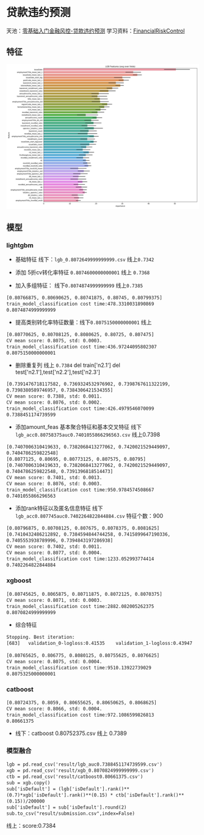 # 贷款违约预测
天池：[零基础入门金融风控-贷款违约预测](https://tianchi.aliyun.com/competition/entrance/531830/forum)
学习资料：[FinancialRiskControl](https://github.com/datawhalechina/team-learning-data-mining/tree/master/FinancialRiskControl)
## 特征
![](others/features_importance.png)
## 模型

### lightgbm

- 基础特征 线下：`lgb_0.8072649999999999.csv` 线上`0.7342`

- 添加 5折cv转化率特征 `0.8074600000000001` 线上 `0.7368`

- 加入多组特征： 线下`0.8074874999999999` 线上`0.7385`
```text
[0.80766875, 0.80690625, 0.80741875, 0.80745, 0.80799375]
train_model_classification cost time:478.3310031890869
0.8074874999999999
```
- 提高类别转化率特征数量：线下`0.8075150000000001` 线上
```text
[0.80770625, 0.80708125, 0.8080625, 0.80725, 0.807475]
CV mean score: 0.8075, std: 0.0003.
train_model_classification cost time:436.97244095802307
0.8075150000000001
```

- 删除重复列 线上 `0.7384` 
del train['n2.1']
del test['n2.1'],test['n2.2'],test['n2.3']
```text
[0.7391476718117582, 0.7369324532976902, 0.7398767611322199, 0.7398380589746957, 0.7384306421534355]
CV mean score: 0.7388, std: 0.0011.
CV mean score: 0.8076, std: 0.0002.
train_model_classification cost time:426.4979546070099
0.7388451174739599
```
- 添加amount_feas 基本聚合特征和基本交叉特征 线下`lgb_acc0.80758375auc0.7401055866296563.csv` 线上0.7398

```text
[0.7407006310419633, 0.7382068413277062, 0.7420021529449097, 0.7404786259822548]
[0.8077125, 0.80695, 0.80773125, 0.807575, 0.80795]
[0.7407006310419633, 0.7382068413277062, 0.7420021529449097, 0.7404786259822548, 0.7391396818514473]
CV mean score: 0.7401, std: 0.0013.
CV mean score: 0.8076, std: 0.0003.
train_model_classification cost time:950.9784574508667
0.7401055866296563
```

- 添加rank特征以及匿名信息特征 线下`lgb_acc0.807745auc0.7402264822844884.csv`
特征个数：900
```text
[0.80796875, 0.80708125, 0.807675, 0.8078375, 0.8081625]
[0.7410432486212892, 0.7384594844744258, 0.7415899647190336, 0.7405553938789996, 0.7394843197286938]
CV mean score: 0.7402, std: 0.0011.
CV mean score: 0.8077, std: 0.0004.
train_model_classification cost time:1233.052993774414
0.7402264822844884
```
### xgboost
```text
[0.80745625, 0.8065875, 0.80711875, 0.8072125, 0.8070375]
CV mean score: 0.8071, std: 0.0003.
train_model_classification cost time:2882.082005262375
0.8070824999999999
```
- 综合特征
```text
Stopping. Best iteration:
[683]	validation_0-logloss:0.41535	validation_1-logloss:0.43947

[0.80765625, 0.806775, 0.8080125, 0.80755625, 0.8076625]
CV mean score: 0.8075, std: 0.0004.
train_model_classification cost time:9510.13922739029
0.8075325000000001
```
### catboost
```text
[0.80724375, 0.8059, 0.80655625, 0.80650625, 0.8068625]
CV mean score: 0.8066, std: 0.0004.
train_model_classification cost time:972.1086599826813
0.80661375
```
- 线下：catboost 0.80752375.csv 线上 0.7389

### 模型融合
```text
lgb = pd.read_csv('result/lgb_auc0.7388451174739599.csv')
xgb = pd.read_csv('result/xgb_0.8070824999999999.csv')
ctb = pd.read_csv('result/catboost0.80661375.csv')
sub = xgb.copy()
sub['isDefault'] = (lgb['isDefault'].rank()**(0.7)*xgb['isDefault'].rank()**(0.15) * ctb['isDefault'].rank()**(0.15))/200000
sub['isDefault'] = sub['isDefault'].round(2)
sub.to_csv("result/submission.csv",index=False)
```
线上：score:0.7384
